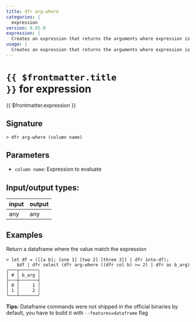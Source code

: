 ```yaml
---
title: dfr arg-where
categories: |
  expression
version: 0.85.0
expression: |
  Creates an expression that returns the arguments where expression is true.
usage: |
  Creates an expression that returns the arguments where expression is true.
---
```

<!-- This file is automatically generated. Please edit the command in https://github.com/nushell/nushell instead. -->

# <code>{{ $frontmatter.title }}</code> for expression

<div class='command-title'>{{ $frontmatter.expression }}</div>

## Signature

```> dfr arg-where (column name)```

## Parameters

 -  `column name`: Expression to evaluate


## Input/output types:

| input | output |
| ----- | ------ |
| any   | any    |

## Examples

Return a dataframe where the value match the expression
```shell
> let df = ([[a b]; [one 1] [two 2] [three 3]] | dfr into-df);
    $df | dfr select (dfr arg-where ((dfr col b) >= 2) | dfr as b_arg)
╭───┬───────╮
│ # │ b_arg │
├───┼───────┤
│ 0 │     1 │
│ 1 │     2 │
╰───┴───────╯

```


**Tips:** Dataframe commands were not shipped in the official binaries by default, you have to build it with `--features=dataframe` flag